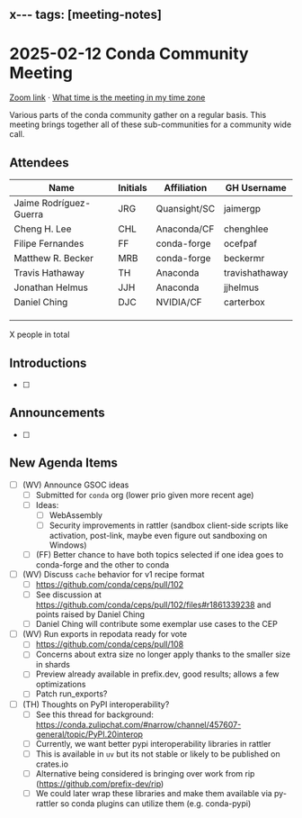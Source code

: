 x---
tags: [meeting-notes]
---
# 2025-02-12 Conda Community Meeting

[Zoom link](https://zoom.us/j/9138593505?pwd=SWh3dE1IK05LV01Qa0FJZ1ZpMzJLZz09) · [What time is the meeting in my time zone](https://dateful.com/convert/utc?t=5pm)

Various parts of the conda community gather on a regular basis. This meeting brings together all of these sub-communities for a community wide call.

## Attendees

| Name                   | Initials | Affiliation  | GH Username      |
| ---------------------- | -------- | ------------ | ---------------- |
| Jaime Rodríguez-Guerra | JRG      | Quansight/SC | jaimergp         |
| Cheng H. Lee           | CHL      | Anaconda/CF  | chenghlee        |
| Filipe Fernandes       | FF       | conda-forge  | ocefpaf          |
| Matthew R. Becker      | MRB      | conda-forge  | beckermr         |
| Travis Hathaway        | TH       | Anaconda     | travishathaway   |
| Jonathan Helmus        | JJH      | Anaconda     | jjhelmus         |
| Daniel Ching           | DJC      | NVIDIA/CF    | carterbox        |
|                        |          |              |                  |
|                        |          |              |                  |
|                        |          |              |                  |

X people in total

## Introductions

- [ ]

## Announcements

- [ ]

## New Agenda Items

- [ ] (WV) Announce GSOC ideas
    - [ ] Submitted for `conda` org (lower prio given more recent age)
    - [ ] Ideas: 
        - [ ] WebAssembly
        - [ ] Security improvements in rattler (sandbox client-side scripts like activation, post-link, maybe even figure out sandboxing on Windows)
    - [ ] (FF) Better chance to have both topics selected if one idea goes to conda-forge and the other to conda
- [ ] (WV) Discuss `cache` behavior for v1 recipe format
    - [ ] https://github.com/conda/ceps/pull/102
    - [ ] See discussion at https://github.com/conda/ceps/pull/102/files#r1861339238 and points raised by Daniel Ching
    - [ ] Daniel Ching will contribute some exemplar use cases to the CEP
- [ ] (WV) Run exports in repodata ready for vote
    - [ ] https://github.com/conda/ceps/pull/108
    - [ ] Concerns about extra size no longer apply thanks to the smaller size in shards
    - [ ] Preview already available in prefix.dev, good results; allows a few optimizations
    - [ ] Patch run_exports?
- [ ] (TH) Thoughts on PyPI interoperability?
    - [ ] See this thread for background: https://conda.zulipchat.com/#narrow/channel/457607-general/topic/PyPI.20interop
    - [ ] Currently, we want better pypi interoperability libraries in rattler
    - [ ] This is available in `uv` but its not stable or likely to be published on crates.io
    - [ ] Alternative being considered is bringing over work from rip (https://github.com/prefix-dev/rip)
    - [ ] We could later wrap these libraries and make them available via py-rattler so conda plugins can utilize them (e.g. conda-pypi)
